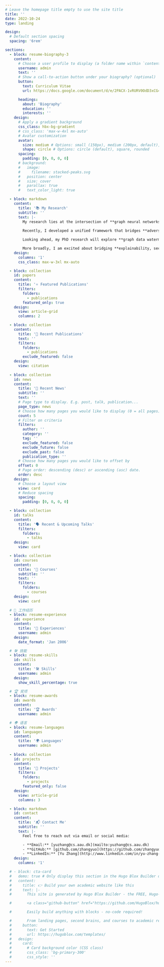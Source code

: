 ```yaml
---
# Leave the homepage title empty to use the site title
title: ''
date: 2022-10-24
type: landing

design:
  # Default section spacing
  spacing: '6rem'

sections:
  - block: resume-biography-3
    content:
      # Choose a user profile to display (a folder name within `content/authors/`)
      username: admin
      text: ''
      # Show a call-to-action button under your biography? (optional)
      button:
        text: Curriculum Vitae
        url: https://docs.google.com/document/d/e/2PACX-1vRURV0OdD3xCG4ABZqObpPUgqGH-u46rvePJIZ6nlZSgvjPeak16G01vVm35n9K-A/pub

      headings:
        about: 'Biography'
        education: ''
        interests: ''
    design:
      # Apply a gradient background
      css_class: hbx-bg-gradient
      # css_class: 'max-w-4xl mx-auto'
      # Avatar customization
      avatar:
        size: medium # Options: small (150px), medium (200px, default), large (320px), xl (400px), xxl (500px)
        shape: circle # Options: circle (default), square, rounded
      spacing:
        padding: [0, 0, 0, 0]
      # background:
      #   image:
      #     filename: stacked-peaks.svg
      #   position: center
      #   size: cover
      #   parallax: true
      #   text_color_light: true

  - block: markdown
    content:
      title: '📚 My Research'
      subtitle: ''
      text: |-
        My research lies at the intersection of **graph neural networks (GNNs)**, **explainable AI**, and **secure machine learning**.  
        
        Recently, I developed a unified framework that bridges **adversarial attacks** and **counterfactual explanations**, enabling more faithful, concise, and plausible interpretations of GNN predictions.

        Looking ahead, my PhD research will explore **graph data watermarking** and **LLM-GraphRAG**, aiming to design **radio-active datasets** that embed detectable watermarks. This work links to **data poisoning, robustness, and trustworthy AI**, while offering practical tools for **intellectual property protection** in machine learning.  

        More broadly, I am excited about bridging **explainability, security, and foundation models**, and I actively welcome collaborations on **GNN explainability**, **watermarking across modalities**, and **LLM-based graph reasoning**.
    design:
      columns: '1'
      css_class: max-w-3xl mx-auto

  - block: collection
    id: papers
    content:
      title: '⭐ Featured Publications'
      filters:
        folders:
          - publications
        featured_only: true
    design:
      view: article-grid
      columns: 2

  - block: collection
    content:
      title: '📑 Recent Publications'
      text: ''
      filters:
        folders:
          - publications
        exclude_featured: false
    design:
      view: citation
  
  - block: collection
    id: news
    content:
      title: '📣 Recent News'
      subtitle: ''
      text: ''
      # Page type to display. E.g. post, talk, publication...
      page_type: news
      # Choose how many pages you would like to display (0 = all pages)
      count: 5
      # Filter on criteria
      filters:
        author: ''
        category: ''
        tag: ''
        exclude_featured: false
        exclude_future: false
        exclude_past: false
        publication_type: ''
      # Choose how many pages you would like to offset by
      offset: 0
      # Page order: descending (desc) or ascending (asc) date.
      order: desc
    design:
      # Choose a layout view
      view: card
      # Reduce spacing
      spacing:
        padding: [0, 0, 0, 0]

  - block: collection
    id: talks
    content:
      title: '🗣️ Recent & Upcoming Talks'
      filters:
        folders:
          - talks
    design:
      view: card

  - block: collection
    id: courses
    content:
      title: '🏫 Courses'
      subtitle: ''
      text: ''
      filters:
        folders:
          - courses
    design:
      view: card
  
  # 💼 工作经历
  - block: resume-experience
    id: experience
    content:
      title: '💼 Experiences'
      username: admin
    design:
      date_format: 'Jan 2006'

  # 🛠 技能
  - block: resume-skills
    id: skills
    content:
      title: '🛠 Skills'
      username: admin
    design:
      show_skill_percentage: true

  # 🏆 奖项
  - block: resume-awards
    id: awards
    content:
      title: '🏆 Awards'
      username: admin

  # 🌍 语言
  - block: resume-languages
    id: languages
    content:
      title: '🌍 Languages'
      username: admin
  
  - block: collection
    id: projects
    content:
      title: '🚀 Projects'
      filters:
        folders:
          - projects
        featured_only: false
    design:
      view: article-grid
      columns: 3

  - block: markdown
    id: contact
    content:
      title: '📬 Contact Me'
      subtitle: ''
      text: |-
        Feel free to reach out via email or social media:

        - **Email:** [yuzhang@cs.aau.dk](mailto:yuzhang@cs.aau.dk)  
        - **GitHub:** [github.com/zhangyuo](https://github.com/zhangyuo)  
        - **LinkedIn:** [Yu Zhang](http://www.linkedin.com/in/yu-zhang-580858167/)  
    design:
      columns: '1'

  # - block: cta-card
  #   demo: true # Only display this section in the Hugo Blox Builder demo site
  #   content:
  #     title: 👉 Build your own academic website like this
  #     text: |-
  #       This site is generated by Hugo Blox Builder - the FREE, Hugo-based open source website builder trusted by 250,000+ academics like you.

  #       <a class="github-button" href="https://github.com/HugoBlox/hugo-blox-builder" data-color-scheme="no-preference: light; light: light; dark: dark;" data-icon="octicon-star" data-size="large" data-show-count="true" aria-label="Star HugoBlox/hugo-blox-builder on GitHub">Star</a>

  #       Easily build anything with blocks - no-code required!

  #       From landing pages, second brains, and courses to academic resumés, conferences, and tech blogs.
  #     button:
  #       text: Get Started
  #       url: https://hugoblox.com/templates/
  #   design:
  #     card:
  #       # Card background color (CSS class)
  #       css_class: 'bg-primary-300'
  #       css_style: ''
---
```

